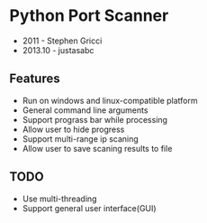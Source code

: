 Python Port Scanner 
========
- 2011    - Stephen Gricci
- 2013.10 - justasabc

Features
----
- Run on windows and linux-compatible platform
- General command line arguments
- Support prograss bar while processing
- Allow user to hide progress
- Support multi-range ip scaning
- Allow user to save scaning results to file

TODO
----
- Use multi-threading 
- Support general user interface(GUI)
